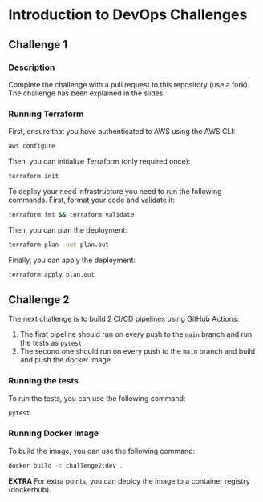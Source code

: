 # Introduction to DevOps Challenges

## Challenge 1

### Description
Complete the challenge with a pull request to this repository (use a fork).
The challenge has been explained in the slides.

### Running Terraform

First, ensure that you have authenticated to AWS using the AWS CLI:

```bash
aws configure
```

Then, you can initialize Terraform (only required once):

```bash
terraform init
```

To deploy your need infrastructure you need to run the following commands.
First, format your code and validate it:

```bash
terraform fmt && terraform validate
```

Then, you can plan the deployment:

```bash
terraform plan -out plan.out
```

Finally, you can apply the deployment:

```bash
terraform apply plan.out
```

## Challenge 2

The next challenge is to build 2 CI/CD pipelines using GitHub Actions:

1. The first pipeline should run on every push to the `main` branch and run the tests as `pytest`.
2. The second one should run on every push to the `main` branch and build and push the docker image.

### Running the tests

To run the tests, you can use the following command:

```bash
pytest
```

### Running Docker Image
To build the image, you can use the following command:

```bash
docker build -t challenge2:dev .
```

**EXTRA**
For extra points, you can deploy the image to a container registry (dockerhub).